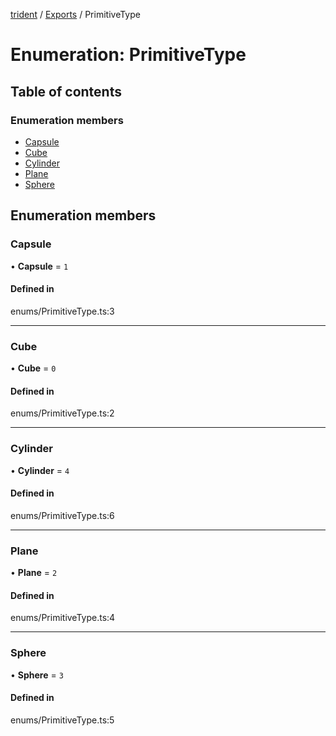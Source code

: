 [trident](../README.md) / [Exports](../modules.md) / PrimitiveType

# Enumeration: PrimitiveType

## Table of contents

### Enumeration members

- [Capsule](PrimitiveType.md#capsule)
- [Cube](PrimitiveType.md#cube)
- [Cylinder](PrimitiveType.md#cylinder)
- [Plane](PrimitiveType.md#plane)
- [Sphere](PrimitiveType.md#sphere)

## Enumeration members

### Capsule

• **Capsule** = `1`

#### Defined in

enums/PrimitiveType.ts:3

___

### Cube

• **Cube** = `0`

#### Defined in

enums/PrimitiveType.ts:2

___

### Cylinder

• **Cylinder** = `4`

#### Defined in

enums/PrimitiveType.ts:6

___

### Plane

• **Plane** = `2`

#### Defined in

enums/PrimitiveType.ts:4

___

### Sphere

• **Sphere** = `3`

#### Defined in

enums/PrimitiveType.ts:5
